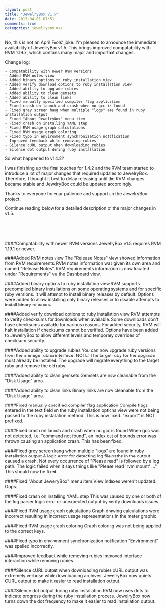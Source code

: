 ```yaml
---
layout: post
title: "JewelryBox v1.5"
date: 2013-04-01 07:51
comments: true
categories: jewelrybox osx
---
```



No, this is not an April Fools' joke. I'm pleased to announce the immediate availability of JewelryBox v1.5. This brings improved compatability with RVM 1.19.x, which contains many major and important changes.

Change log:

    - Compatability with newer RVM versions
    - Added RVM notes view
    - Added binary options to ruby installation view
    - Added verify download options to ruby installation view
    - Added ability to upgrade rubies
    - Added ability to clean gemsets
    - Added ability to clean links
    - Fixed manually specified compiler flag application
    - Fixed crash on launch and crash when no gcc is found
    - Fixed grey screen hang when multiple "logs" are found in ruby installation output
    - Fixed "About JewelryBox" menu item
    - Fixed crash on installing YAML step
    - Fixed RVM usage graph calculations
    - Fixed RVM usage graph coloring
    - Fixed typo in environment synchronization notification
    - Improved feedback while removing rubies
    - Silence cURL output when downloading rubies
    - Silence dot output during ruby installation


So what happened to v1.4.2?

I was finishing up the final touches for 1.4.2 and the RVM team started to introduce a lot of major changes that required updates to JewelryBox. Therefore, I thought it best to delay releasing until the RVM changes became stable and JewelryBox could be updated accordingly.

Thanks to everyone for your patience and support on the JewelryBox project.

Continue reading below for a detailed description of the major changes in v1.5.

<br>
<br>
<br>

####Compatability with newer RVM versions
JewelryBox v1.5 requires RVM 1.19.1 or newer.


####Added RVM notes view
The "Release Notes" view showed information from RVM requirements. RVM notes information was given its own area and named "Release Notes". RVM requirements information is now located under "Requirements" via the Dashboard view.

####Added binary options to ruby installation view
RVM supports precompiled binary installations on some operating systems and for specific ruby versions. It will attempt to install binary releases by default. Options were added to allow installing only binary releases or to disable attempts to install binary releases.

####Added verify download options to ruby installation view
RVM attempts to verify checksums for downloads when available. Some downloads don't have checksums available for various reasons. For added security, RVM will halt installation if checksums cannot be verified. Options have been added to JewelryBox to allow different levels and temporary overrides of checksum security.

####Added ability to upgrade rubies
You can now upgrade ruby versions from the manage rubies interface. NOTE: The target ruby for the upgrade must already be installed. The upgrade will migrate everything to the target ruby and remove the old ruby.

####Added ability to clean gemsets
Gemsets are now cleanable from the "Disk Usage" area.

####Added ability to clean links
Binary links are now cleanable from the "Disk Usage" area.

####Fixed manually specified compiler flag application
Compile flags entered in the text field on the ruby installation options view were not being passed to the ruby installation method. This is now fixed. "export" is NOT prefixed.

####Fixed crash on launch and crash when no gcc is found
When gcc was not detected, i.e. "command not found", an index out of bounds error was thrown causing an application crash. This has been fixed.

####Fixed grey screen hang when multiple "logs" are found in ruby installation output
A logic error for detecting log file paths in the output caused a crash. Not every occurrence of "Please read" is followed by a log path. The logic failed when it says things like "Please read 'rvm mount' ..." This should now be fixed.

####Fixed "About JewelryBox" menu item
View indexes weren't updated. Oops.

####Fixed crash on installing YAML step
This was caused by one or both of the log parser logic error or unexpected output by verify downloads issues.

####Fixed RVM usage graph calculations
Graph drawing calculations were incorrect resulting in incorrect usage representations in the meter graphic.

####Fixed RVM usage graph coloring
Graph coloring was not being applied to the correct keys.

####Fixed typo in environment synchronization notification
"Environment" was spelled incorrectly.

####Improved feedback while removing rubies
Improved interface interaction while removing rubies.

####Silence cURL output when downloading rubies
cURL output was extremely verbose while downloading archives. JewelryBox now quiets CURL output to make it easier to read installation output.

####Silence dot output during ruby installation
RVM now uses dots to indicate progress during the ruby installation process. JewelryBox now turns down the dot frequency to make it easier to read installation output.